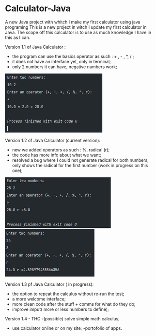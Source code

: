 # Calculator-Java
A new Java project with whitch I make my first calculator using java programing
This is a new project in witch I update my first calculator in Java. The scope off this calculator is to use as much knowledge I have in this as I can.

Version 1.1 of Java Calculator : 
 - the program can use the basics operator as such : + , - , *, / ;
 - it does not have an interface yet, only in terminal;
 - only 2 numbers it can have, negative numbers work;
<img src="https://github.com/PopDan23/Calculator-Java/blob/main/first%20imput%20Java%20Calculator.jpg" alt="first calculator img">

Version 1.2 of Java Calculator (current version):
 - new we added operators as such : %, radical (r);
 - the code has more info about what we want;
 - resolved a bug where I could not generate radical for both numbers, only shows the radical for the first number (work in progress on this one);
 
 <img src="https://github.com/PopDan23/Calculator-Java/blob/main/Case%20with%20r%20for.jpg" alt="good case r">
 <img src="https://github.com/PopDan23/Calculator-Java/blob/main/not%20perfect%20case%20for%20r.jpg" alt="bad case r"> 
 
 
Version 1.3 pf Java Calculator ( in progress): <!--GUI library: JavaFX and Swing -->
 - the option to repeat the calculus without re-run the test;
 - a more welcome interface; 
 - more clean code after the stuff + comms for what do they do;
 - improve imput( more or less numbers to define);
 
 Version 1.4 - THC
 -(possible) solve simple math calculus;
 - use calculator online or on my site;
 -portofolio of apps.

